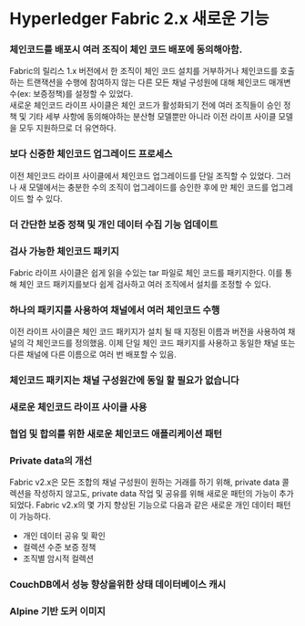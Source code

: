 # Hyperledger Fabric 2.x 새로운 기능

### 체인코드를 배포시 여러 조직이 체인 코드 배포에 동의해아함.
Fabric의 릴리스 1.x 버전에서 한 조직이 체인 코드 설치를 거부하거나 
체인코드를 호출하는 트랜잭션을 수행에 참여하지 않는 다른 모든 채널 구성원에 대해 
체인코드 매개변수(ex: 보증정책)를 설정할 수 있었다.  
새로운 체인코드 라이프 사이클은 체인 코드가 활성화되기 전에 
여러 조직들이 승인 정책 및 기타 세부 사항에 동의해야하는 분산형 모델뿐만 아니라 
이전 라이프 사이클 모델을 모두 지원하므로 더 유연하다.

### 보다 신중한 체인코드 업그레이드 프로세스
이전 체인코드 라이프 사이클에서 체인코드 업그레이드를 단일 조직할 수 있었다. 그러나 
새 모델에서는 충분한 수의 조직이 업그레이드를 승인한 후에 만 체인 코드를 업그레이드 할 수 있다.

### 더 간단한 보증 정책 및 개인 데이터 수집 기능 업데이트

### 검사 가능한 체인코드 패키지
Fabric 라이프 사이클은 쉽게 읽을 수있는 tar 파일로 체인 코드를 패키지한다. 이를 통해 체인 코드 패키지를보다 쉽게 검사하고 여러 조직에서 설치를 조정할 수 있다.

### 하나의 패키지를 사용하여 채널에서 여러 체인코드 수행
이전 라이프 사이클은 체인 코드 패키지가 설치 될 때 
지정된 이름과 버전을 사용하여 채널의 각 체인코드를 정의했음. 
이제 단일 체인 코드 패키지를 사용하고 동일한 채널 또는 다른 채널에 다른 이름으로 여러 번 배포할 수 있음. 

### 체인코드 패키지는 채널 구성원간에 동일 할 필요가 없습니다

### 새로운 체인코드 라이프 사이클 사용

### 협업 및 합의를 위한 새로운 체인코드 애플리케이션 패턴

### Private data의 개선
Fabric v2.x은 모든 조합의 채널 구성원이 원하는 거래를 하기 위해, private data 콜렉션을 작성하지 않고도, private data 작업 및 공유를 위해 새로운 패턴의 가능이 추가되었다.
Fabric v2.x의 몇 가지 향상된 기능으로 다음과 같은 새로운 개인 데이터 패턴이 가능하다.
- 개인 데이터 공유 및 확인
- 컬렉션 수준 보증 정책
- 조직별 암시적 컬렉션


### CouchDB에서 성능 향상을위한 상태 데이터베이스 캐시

### Alpine 기반 도커 이미지
